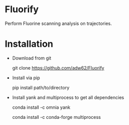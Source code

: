 # Fluorify
Perform Fluorine scanning analysis on trajectories.

# Installation

- Download from git

  git clone https://github.com/adw62/Fluorify

- Install via pip

  pip install path/to/directory
  
- Install yank and multiprocess to get all dependencies
 
  conda install -c omnia yank
  
  conda install -c conda-forge multiprocess

